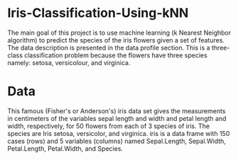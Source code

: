 # Iris-Classification-Using-kNN
The main goal of this project is to use machine learning (k Nearest Neighbor algorithm) to predict the species of the iris flowers given a set of features. The data description is presented in the data profile section. This is a three-class classification problem because the flowers have three species namely: setosa, versicolour, and virginica.

# Data
This famous (Fisher's or Anderson's) iris data set gives the measurements in centimeters of the variables sepal length and width and petal length and width, respectively, for 50 flowers from each of 3 species of iris. The species are Iris setosa, versicolor, and virginica.
iris is a data frame with 150 cases (rows) and 5 variables (columns) named Sepal.Length, Sepal.Width, Petal.Length, Petal.Width, and Species.
